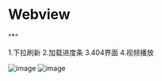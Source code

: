 # Webview
^*^

1.下拉刷新
2.加载进度条
3.404界面
4.视频播放

![image](http://img.blog.csdn.net/20160819132221951)
![image](http://img.blog.csdn.net/20160819132239045)

